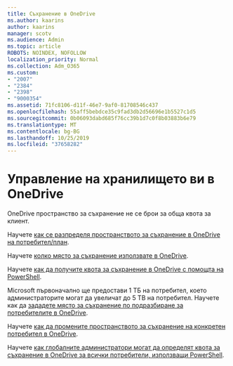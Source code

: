 ```yaml
---
title: Съхранение в OneDrive
ms.author: kaarins
author: kaarins
manager: scotv
ms.audience: Admin
ms.topic: article
ROBOTS: NOINDEX, NOFOLLOW
localization_priority: Normal
ms.collection: Adm_O365
ms.custom:
- "2007"
- "2384"
- "2398"
- "9000354"
ms.assetid: 71fc8106-d11f-46e7-9af0-81708546c437
ms.openlocfilehash: 55aff5bebdce35c9fad3db2d56696e1b5527c1d5
ms.sourcegitcommit: 0b06093dabd685f76cc39b1d7c0f8b03883b6e79
ms.translationtype: MT
ms.contentlocale: bg-BG
ms.lasthandoff: 10/25/2019
ms.locfileid: "37658282"
---
```

# <a name="manage-your-onedrive-storage"></a>Управление на хранилището ви в OneDrive

OneDrive пространство за съхранение не се брои за обща квота за клиент. 

Научете [как се разпределя пространството за съхранение в OneDrive на потребител/план](https://docs.microsoft.com/office365/servicedescriptions/onedrive-for-business-service-description?redirectedfrom=MSDN#storage-space-per-user).

Научете [колко място за съхранение използвате в OneDrive](https://support.office.com/article/manage-your-onedrive-for-business-storage-31519161-059c-4764-b6f8-f5cd29f7fe68).

Научете [как да получите квота за съхранение в OneDrive с помощта на PowerShell](https://gallery.technet.microsoft.com/scriptcenter/OneDrive-for-Business-0cb45614).

Microsoft първоначално ще предостави 1 ТБ на потребител, което администраторите могат да увеличат до 5 TB на потребител. Научете как да [зададете място за съхранение по подразбиране за потребителите в OneDrive](https://docs.microsoft.com/onedrive/set-default-storage-space).

Научете [как да промените пространството за съхранение на конкретен потребител в OneDrive](https://docs.microsoft.com/onedrive/change-user-storage).

Научете [как глобалните администратори могат да определят квота за съхранение в OneDrive за всички потребители, използващи PowerShell](https://gallery.technet.microsoft.com/office/How-to-set-OneDrive-for-8b61365b).
  
